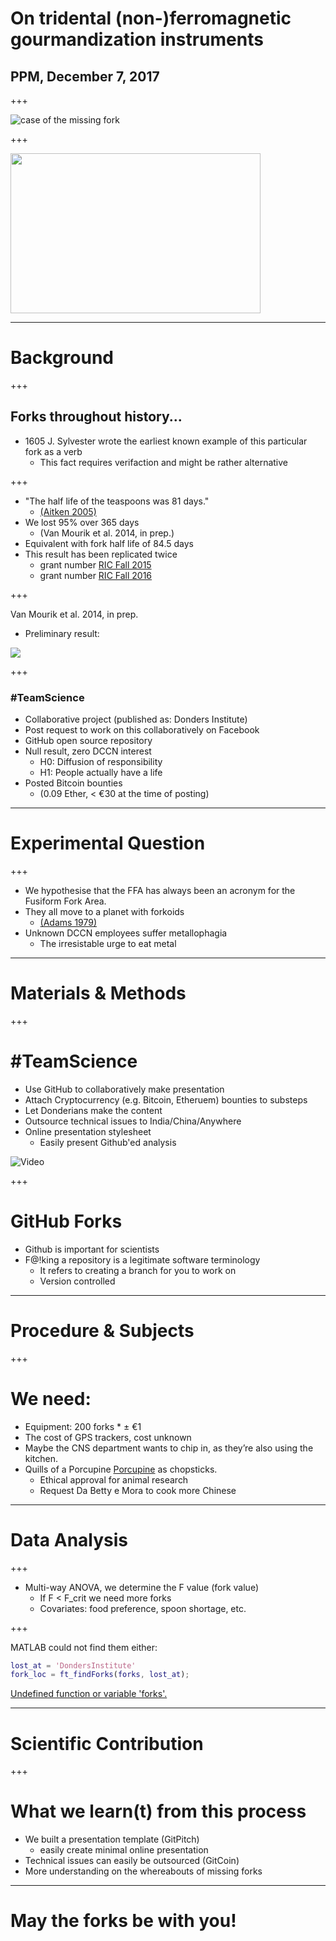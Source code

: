 # On tridental (non-)ferromagnetic gourmandization instruments
## PPM, December 7, 2017

+++

![case of the missing fork](http://www.summercamppro.com/wp-content/uploads/2010/05/wanted_forks.jpg)

+++

<img alt-text="molecule to population" src='http://www.thestunningpost.com/wordpress/wp-content/uploads/2012/08/what-the-fork.jpg' width=400 height=256/>

---

# Background

+++

## Forks throughout history...
- 1605 J. Sylvester wrote the earliest known example of this particular fork as a verb
  - This fact requires verifaction and might be rather alternative

+++

- "The half life of the teaspoons was 81 days." 
  - [(Aitken 2005)](https://doi.org/10.1136/bmj.331.7531.1498)
- We lost 95% over 365 days 
  - (Van Mourik et al. 2014, in prep.) 
- Equivalent with fork half life of 84.5 days
- This result has been replicated twice
  - grant number [RIC Fall 2015](https://docs.google.com/document/d/15jg1YHpHG_-xchWnq9zHXQoU33K2eqEI97rbhe0TdVI) 
  - grant number [RIC Fall 2016](https://docs.google.com/document/d/1JwDWR4ktyRerZ78i_v9WBSoHi2pvvsan2ejlBvIaXpU)

+++

Van Mourik et al. 2014, in prep.
- Preliminary result:

![](https://raw.githubusercontent.com/TimVanMourik/ForkPPM/master/images/ForkFace.png)

+++

### #TeamScience

- Collaborative project (published as: Donders Institute)
- Post request to work on this collaboratively on Facebook
- GitHub open source repository
- Null result, zero DCCN interest
  - H0: Diffusion of responsibility
  - H1: People actually have a life
- Posted Bitcoin bounties 
  - (0.09 Ether, < €30 at the time of posting)

---

# Experimental Question

+++

- We hypothesise that the FFA has always been an acronym for the Fusiform Fork Area.
- They all move to a planet with forkoids
  - [(Adams 1979)](https://en.wikipedia.org/wiki/The_Hitchhiker%27s_Guide_to_the_Galaxy)
- Unknown DCCN employees suffer metallophagia
  - The irresistable urge to eat metal

---

# Materials & Methods

+++

# #TeamScience

- Use GitHub to collaboratively make presentation
- Attach Cryptocurrency (e.g. Bitcoin, Etheruem) bounties to substeps
- Let Donderians make the content
- Outsource technical issues to India/China/Anywhere
- Online presentation stylesheet
  - Easily present Github'ed analysis

![Video](https://www.youtube.com/embed/MaGSG7Lselk?start=6)

+++

# GitHub Forks

- Github is important for scientists
- F@!king a repository is a legitimate software terminology
  - It refers to creating a branch for you to work on
  - Version controlled

---

# Procedure & Subjects

+++

# We need:
- Equipment: 200 forks * ± €1
- The cost of GPS trackers, cost unknown
- Maybe the CNS department wants to chip in, as they’re also using the kitchen.
- Quills of a Porcupine [Porcupine](https://timvanmourik.github.io/Porcupine) as chopsticks. 
  - Ethical approval for animal research 
  - Request Da Betty e Mora to cook more Chinese

---

# Data Analysis

+++

- Multi-way ANOVA, we determine the F value (fork value)
  - If F < F_crit we need more forks
  - Covariates: food preference, spoon shortage, etc.

+++

MATLAB could not find them either:
```MATLAB
lost_at = 'DondersInstitute'
fork_loc = ft_findForks(forks, lost_at);
```
[Undefined function or variable 'forks'.]()

---
# Scientific Contribution

+++

# What we learn(t) from this process
- We built a presentation template (GitPitch)
  - easily create minimal online presentation
- Technical issues can easily be outsourced (GitCoin)
- More understanding on the whereabouts of missing forks

---

# May the forks be with you!
